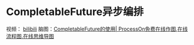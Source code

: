 # CompletableFuture异步编排
视频：
[bilibili](https://player.bilibili.com/player.html?bvid=BV13u4m1F7VK&autoplay=0)
脑图：[CompletableFuture的使用| ProcessOn免费在线作图,在线流程图,在线思维导图](https://www.processon.com/view/link/6638e5d996857d67d2e3e998?cid=6618dbe5c04c1e02ff4f0754)
